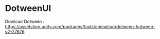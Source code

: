# DotweenUI
Dowload Dotween : https://assetstore.unity.com/packages/tools/animation/dotween-hotween-v2-27676
